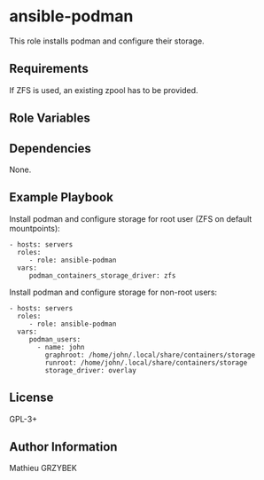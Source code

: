 ansible-podman
==============

This role installs podman and configure their storage.

Requirements
------------

If ZFS is used, an existing zpool has to be provided.

Role Variables
--------------


Dependencies
------------

None.

Example Playbook
----------------

Install podman and configure storage for root user (ZFS on default mountpoints):

    - hosts: servers
      roles:
         - role: ansible-podman
      vars:
         podman_containers_storage_driver: zfs
         

Install podman and configure storage for non-root users:

    - hosts: servers
      roles:
         - role: ansible-podman
      vars:
         podman_users:
           - name: john
             graphroot: /home/john/.local/share/containers/storage
             runroot: /home/john/.local/share/containers/storage
             storage_driver: overlay


License
-------

GPL-3+

Author Information
------------------

Mathieu GRZYBEK

